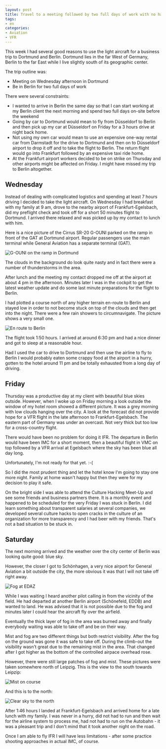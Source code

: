 ```yaml
---
layout: post
title: Travel to a meeting followed by two full days of work with no hassle
tags:
- en
categories:
- Aviation
- VFR
---
```

This week I had several good reasons to use the light aircraft for a business trip to Dortmund and Berlin. Dortmund lies in the far West of Germany, Berlin to  the far East while I live slightly south of its geographic center.

The trip outline was:

- Meeting on Wednesday afternoon in Dortmund
- Be in Berlin for two full days of work

There were several constraints:

- I wanted to arrive in Berlin the same day so that I can start working at my Berlin client the next morning and spend two full days on-site before the weekend
- Going by car to Dortmund would mean to fly from Düsseldorf to Berlin and then pick up my car at Düsseldorf on Friday for a 3 hours drive at night back home.
- Not using my own car would mean to use an expensive one-way rental car from Darmstadt for the drive to Dortmund and then on to Düsseldorf airport to drop it off and to take the flight to Berlin. The return flight would go into Frankfurt followed by an expensive taxi ride home.
- At the Frankfurt airport workers decided to be on strike on Thursday and other airports might be affected on Friday. I might have missed my trip to Berlin altogether.

## Wednesday

Instead of dealing with complicated logistics and spending at least 7 hours driving I decided to take the light aircraft. On Wednesday I had breakfast with my family at 9 am, drove to the nearby airport of Frankfurt-Egelsbach, did my preflight check and took off for a short 50 minutes flight to Dortmund. I arrived there relaxed and was picked up by my contact to lunch with him.

Here is a nice picture of the Cirrus SR-20 G-OUNI parked on the ramp in front of the GAT at Dortmund airport. Regular passengers use the main terminal while General Aviation has a separate terminal (GAT).

![G-OUNI on the ramp in Dortmund](/img/posts/edlw-edaz-2014-03/2014-03-26-12.23.39.jpg)

The clouds in the background do look quite nasty and in fact there were a number of thunderstorms in the area.

After lunch and the meeting my contact dropped me off at the airport at about 4 pm in the afternoon. Minutes later I was in the cockpit to get the latest weather update and do some last minute preparations for the flight to Berlin.

I had plotted a course north of any higher terrain en-route to Berlin and stayed low in order to not become stuck on top of the clouds and then get into the night. There were a few rain showers to circumnavigate. The picture shows a very small one.

![En route to Berlin](/img/posts/edlw-edaz-2014-03/2014-03-26-17.29.04.jpg)

The flight took 1:50 hours. I arrived at around 6:30 pm and had a nice dinner and got to sleep at a reasonable hour. 

Had I used the car to drive to Dortmund and then use the airline to fly to Berlin I would probably eaten some crappy food at the airport in a hurry, gotten to the hotel around 11 pm and be totally exhausted from a long day of driving.

## Friday

Thursday was a productive day at my client with beautiful blue skies outside. However, when I woke up on Friday morning a look outside the window of my hotel room showed a different picture. It was a grey morning with low clouds hanging over the city. A look at the forecast did not provide hope for a VFR flight in the late afternoon to Frankfurt-Egelsbach. The eastern part of Germany was under an overcast. Not very thick but too low for a cross-country flight.

There would have been no problem for doing it IFR. The departure in Berlin would have been IMC for a short moment, then a beautiful flight in VMC on top followed by a VFR arrival at Egelsbach where the sky has been blue all day long. 

Unfortunately, I'm not ready for that yet. :-(

So I did the most prudent thing and let the hotel know I'm going to stay one more night. Family at home wasn't happy but then they were for my decision to play it safe.

On the bright side I was able to attend the Culture Hacking Meet-Up and see some friends and business partners there. It is a monthly event and happened to be scheduled for the very Friday I was stuck in Berlin. I did learn something about transparent salaries at several companies, we developed several culture hacks to open cracks in the culture of an organization for more transparency and I had beer with my friends. That's not a bad situation to be stuck in.

## Saturday

The next morning arrived and the weather over the city center of Berlin was looking quite good: blue sky.

However, the closer I got to Schönhagen, a very nice airport for General Aviation a bit outside the city, the more obvious it was that I will not take off right away.

![Fog at EDAZ](/img/posts/edlw-edaz-2014-03/2014-03-29-10.18.53.jpg)

While I was waiting I heard another pilot calling in from the vicinity of the field. He had departed at another Berlin airport (Schönefeld, EDDB) and wanted to land. He was advised that it is not possible due to the fog and minutes later I could hear the aircraft fly over the airfield.

Eventually the thick layer of fog in the area was burned away and finally everybody waiting was able to take off and be on their way.

Mist and fog are two different things but both restrict visibility. After the fog on the ground was gone it was safe to take off. During the climb-out the visibility wasn't great due to the remaining mist in the area. That changed after I got higher as the bottom of the controlled airpace overhead rose. 

However, there were still large patches of fog and mist. These pictures were taken somewhere north of Leipzig. This is the view to the south towards Leipzip:

![Mist on course](/img/posts/edlw-edaz-2014-03/2014-03-29-13.05.07.jpg)

And this is to the north:

![Clear sky to the north](/img/posts/edlw-edaz-2014-03/2014-03-29-13.05.22.jpg)

After 1:46 hours I landed at Frankfurt-Egelsbach and arrived home for a late lunch with my family. I was never in a hurry, did not had to run and then wait for the airline system to process me, had not had to run on the Autobahn - it was a pleasant trip and I don't mind that it took another night on the road.

Once I am able to fly IFR I will have less limitations - after some practice shooting approaches in actual IMC, of course.
